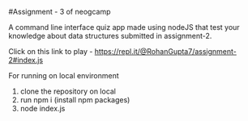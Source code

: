 #Assignment - 3 of neogcamp

A command line interface quiz app made using nodeJS that test your knowledge about data structures submitted in assignment-2.

Click on this link to play - https://repl.it/@RohanGupta7/assignment-2#index.js


For running on local environment

1. clone the repository on local
2. run npm i (install npm packages)
3. node index.js
